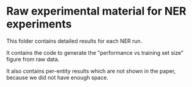 # Raw experimental material for NER experiments
This folder contains detailed results for each NER run.

It contains the code to generate the "performance vs training set size" figure from raw data.

It also contains per-entity results which are not shown in the paper, because we did not have enough space.

